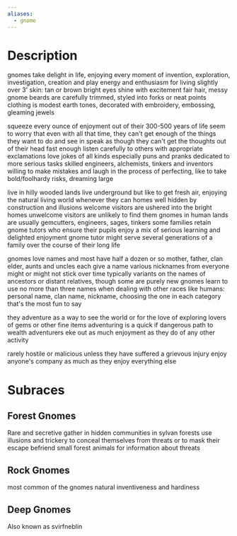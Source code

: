 ```yaml
---
aliases:
  - gnome
---
```

# Description
gnomes take delight in life, enjoying every moment of invention, exploration, investigation, creation and play
energy and enthusiasm for living
slightly over 3'
skin: tan or brown
bright eyes shine with excitement
fair hair, messy
gnome beards are carefully trimmed, styled into forks or neat points
clothing is modest earth tones, decorated with embroidery, embossing, gleaming jewels

squeeze every ounce of enjoyment out of their 300-500 years of life
seem to worry that even with all that time, they can't get enough of the things they want to do and see in
speak as though they can't get the thoughts out of their head fast enough
listen carefully to others with appropriate exclamations
love jokes of all kinds especially puns and pranks
dedicated to more serious tasks
skilled engineers, alchemists, tinkers and inventors
willing to make mistakes and laugh in the process of perfecting, like to take bold/foolhardy risks, dreaming large

live in hilly wooded lands
live underground but like to get fresh air, enjoying the natural living world whenever they can
homes well hidden by construction and illusions
welcome visitors are ushered into the bright homes
unwelcome visitors are unlikely to find them
gnomes in human lands are usually gemcutters, engineers, sages, tinkers
some families retain gnome tutors who ensure their pupils enjoy a mix of serious learning and delighted enjoyment
gnome tutor might serve several generations of a family over the course of their long life

gnomes love names and most have half a dozen or so
mother, father, clan elder, aunts and uncles each give a name
various nicknames from everyone might or might not stick over time
typically variants on the names of ancestors or distant relatives, though some are purely new
gnomes learn to use no more than three names when dealing with other races like humans: personal name, clan name, nickname, choosing the one in each category that's the most fun to say

they adventure as a way to see the world or for the love of exploring
lovers of gems or other fine items
adventuring is a quick if dangerous path to wealth
adventurers eke out as much enjoyment as they do of any other activity

rarely hostile or malicious unless they have suffered a grievous injury
enjoy anyone's company as much as they enjoy everything else
# Subraces
## Forest Gnomes
Rare and secretive
gather in hidden communities in sylvan forests
use illusions and trickery to conceal themselves from threats or to mask their escape
befriend small forest animals for information about threats
## Rock Gnomes
most common of the gnomes
natural inventiveness and hardiness
## Deep Gnomes
Also known as svirfneblin